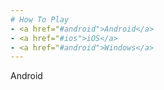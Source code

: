```yaml
---
# How To Play
- <a href="#android">Android</a>
- <a href="#ios">iOS</a>
- <a href="#android">Windows</a>
---
```

 <p id="android"></p>Android
